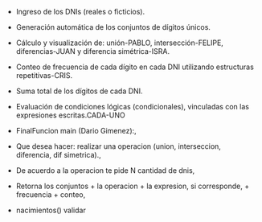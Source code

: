 - Ingreso de los DNIs (reales o ficticios).

- Generación automática de los conjuntos de dígitos únicos.

- Cálculo y visualización de: unión-PABLO, intersección-FELIPE, diferencias-JUAN y diferencia simétrica-ISRA.

- Conteo de frecuencia de cada dígito en cada DNI utilizando estructuras repetitivas-CRIS.

- Suma total de los dígitos de cada DNI.

- Evaluación de condiciones lógicas (condicionales), vinculadas con las expresiones escritas.CADA-UNO



-  FinalFuncion main (Dario Gimenez):,
- Que desea hacer: realizar una operacion (union, interseccion, diferencia, dif simetrica).,
- De acuerdo a la operacion te pide N cantidad de dnis,
- Retorna los conjuntos + la operacion + la expresion, si corresponde, + frecuencia + conteo,
- nacimientos() validar
